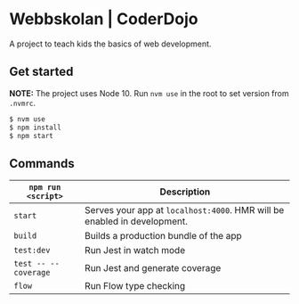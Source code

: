 # Webbskolan | CoderDojo

A project to teach kids the basics of web development.

## Get started

**NOTE:** The project uses Node 10. Run `nvm use` in the root to set version from `.nvmrc`.

```zsh
$ nvm use
$ npm install
$ npm start
```

## Commands

| `npm run <script>`   | Description                                                              |
| -------------------- | ------------------------------------------------------------------------ |
| `start`              | Serves your app at `localhost:4000`. HMR will be enabled in development. |
| `build`              | Builds a production bundle of the app                                    |
| `test:dev`           | Run Jest in watch mode                                                   |
| `test -- --coverage` | Run Jest and generate coverage                                           |
| `flow`               | Run Flow type checking                                                   |
